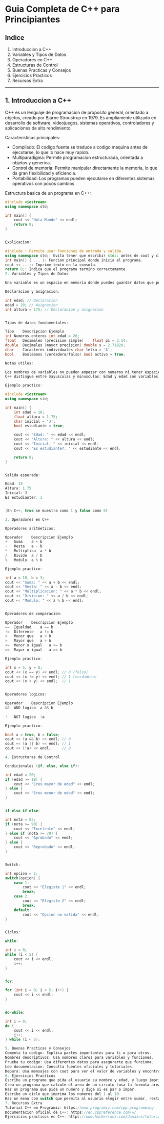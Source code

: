 

# Guia Completa de C++ para Principiantes

## Indice

1. Introduccion a C++
2. Variables y Tipos de Datos
3. Operadores en C++
4. Estructuras de Control
5. Buenas Practicas y Consejos
6. Ejercicios Practicos
7. Recursos Extra

---

## 1. Introduccion a C++

C++ es un lenguaje de programacion de proposito general, orientado a objetos, creado por Bjarne Stroustrup en 1979. Es ampliamente utilizado en desarrollo de software, videojuegos, sistemas operativos, controladores y aplicaciones de alto rendimiento.

Caracteristicas principales:
- Compilado: El codigo fuente se traduce a codigo maquina antes de ejecutarse, lo que lo hace muy rapido.
- Multiparadigma: Permite programacion estructurada, orientada a objetos y generica.
- Control de memoria: Permite manipular directamente la memoria, lo que da gran flexibilidad y eficiencia.
- Portabilidad: Los programas pueden ejecutarse en diferentes sistemas operativos con pocos cambios.

Estructura basica de un programa en C++:

```cpp
#include <iostream>
using namespace std;

int main() {
    cout << "Hola Mundo" << endl;
    return 0;
}


Explicacion:

#include : Permite usar funciones de entrada y salida.
using namespace std;: Evita tener que escribir std:: antes de cout y cin.
int main() { ... }: Funcion principal donde inicia el programa.
cout << ...;: Imprime texto en la consola.
return 0;: Indica que el programa termino correctamente.
2. Variables y Tipos de Datos

Una variable es un espacio en memoria donde puedes guardar datos que pueden cambiar durante la ejecucion del programa. Piensa en una variable como una caja con una etiqueta (nombre) donde puedes guardar diferentes cosas (valores).

Declaracion y asignacion:

int edad; // Declaracion
edad = 20; // Asignacion
int altura = 175; // Declaracion y asignacion


Tipos de datos fundamentales:

Tipo	Descripcion	Ejemplo
int	Numeros enteros	int edad = 20;
float	Decimales (precision simple)	float pi = 3.14;
double	Decimales (mayor precision)	double x = 2.71828;
char	Caracteres individuales	char letra = 'A';
bool	Booleanos (verdadero/falso)	bool activo = true;

Notas utiles:

Los nombres de variables no pueden empezar con numeros ni tener espacios.
C++ distingue entre mayusculas y minusculas: Edad y edad son variables diferentes.

Ejemplo practico:

#include <iostream>
using namespace std;

int main() {
    int edad = 18;
    float altura = 1.75;
    char inicial = 'J';
    bool estudiante = true;

    cout << "Edad: " << edad << endl;
    cout << "Altura: " << altura << endl;
    cout << "Inicial: " << inicial << endl;
    cout << "Es estudiante?: " << estudiante << endl;

    return 0;
}


Salida esperada:

Edad: 18
Altura: 1.75
Inicial: J
Es estudiante?: 1


(En C++, true se muestra como 1 y false como 0)

3. Operadores en C++

Operadores aritmeticos:

Operador	Descripcion	Ejemplo
+	Suma	a + b
-	Resta	a - b
*	Multiplica	a * b
/	Divide	a / b
%	Modulo	a % b

Ejemplo practico:

int a = 10, b = 3;
cout << "Suma: " << a + b << endl;
cout << "Resta: " << a - b << endl;
cout << "Multiplicacion: " << a * b << endl;
cout << "Division: " << a / b << endl;
cout << "Modulo: " << a % b << endl;


Operadores de comparacion:

Operador	Descripcion	Ejemplo
==	Igualdad	a == b
!=	Diferente	a != b
<	Menor que	a < b
>	Mayor que	a > b
<=	Menor o igual	a <= b
>=	Mayor o igual	a >= b

Ejemplo practico:

int x = 5, y = 8;
cout << (x == y) << endl; // 0 (falso)
cout << (x != y) << endl; // 1 (verdadero)
cout << (x < y) << endl;  // 1


Operadores logicos:

Operador	Descripcion	Ejemplo
&&	AND logico	a && b
		
!	NOT logico	!a

Ejemplo practico:

bool a = true, b = false;
cout << (a && b) << endl; // 0
cout << (a || b) << endl; // 1
cout << (!a) << endl;     // 0

4. Estructuras de Control

Condicionales (if, else, else if):

int edad = 20;
if (edad >= 18) {
    cout << "Eres mayor de edad" << endl;
} else {
    cout << "Eres menor de edad" << endl;
}


if-else if-else:

int nota = 85;
if (nota >= 90) {
    cout << "Excelente" << endl;
} else if (nota >= 70) {
    cout << "Aprobado" << endl;
} else {
    cout << "Reprobado" << endl;
}


Switch:

int opcion = 2;
switch(opcion) {
    case 1:
        cout << "Elegiste 1" << endl;
        break;
    case 2:
        cout << "Elegiste 2" << endl;
        break;
    default:
        cout << "Opcion no valida" << endl;
}


Ciclos:

while:

int i = 0;
while (i < 5) {
    cout << i << endl;
    i++;
}


for:

for (int i = 0; i < 5; i++) {
    cout << i << endl;
}


do-while:

int i = 0;
do {
    cout << i << endl;
    i++;
} while (i < 5);

5. Buenas Practicas y Consejos
Comenta tu codigo: Explica partes importantes para ti o para otros.
Nombres descriptivos: Usa nombres claros para variables y funciones.
Prueba tu codigo: Usa diferentes datos para asegurarte que funciona.
Lee documentacion: Consulta fuentes oficiales y tutoriales.
Depura: Usa mensajes con cout para ver el valor de variables y encontrar errores.
6. Ejercicios Practicos
Escribe un programa que pida al usuario su nombre y edad, y luego imprima un mensaje personalizado.
Crea un programa que calcule el area de un circulo (usa la formula area = pi * radio * radio).
Haz un programa que pida un numero y diga si es par o impar.
Escribe un ciclo que imprima los numeros del 1 al 10.
Haz un menu con switch que permita al usuario elegir entre sumar, restar, multiplicar o dividir dos numeros.
7. Recursos Extra
Tutorial C++ en Programiz: https://www.programiz.com/cpp-programming
Documentacion oficial de C++: https://en.cppreference.com/w/
Ejercicios practicos en C++: https://www.hackerrank.com/domains/tutorials/10-days-of-cpp


